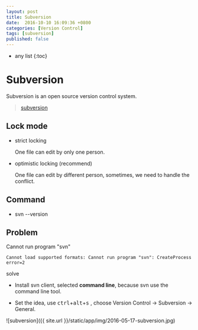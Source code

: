 ```yaml
---
layout: post
title: Subversion 
date:  2016-10-10 16:09:36 +0800
categories: [Version Control]
tags: [subversion]
published: false
---
```


* any list
{:toc}

# Subversion

Subversion is an open source version control system.

> [subversion](https://subversion.apache.org/)


## Lock mode

- strict locking

    One file can edit by only one person.
    
- optimistic locking (recommend)
    
    One file can edit by different person, sometimes, we need to handle the conflict.
    

## Command

- svn --version


## Problem

<label class="label label-danger">Cannot run program "svn"</label>

```
Cannot load supported formats: Cannot run program "svn": CreateProcess error=2
```

<label class="label label-success">solve</label>

- Install svn client, selected **command line**, because svn use the command line tool.

- Set the idea, use <kbd>ctrl</kbd>+<kbd>alt</kbd>+<kbd>s</kbd> , choose Version Control -> Subversion -> General.

![subversion]({{ site.url }}/static/app/img/2016-05-17-subversion.jpg)

